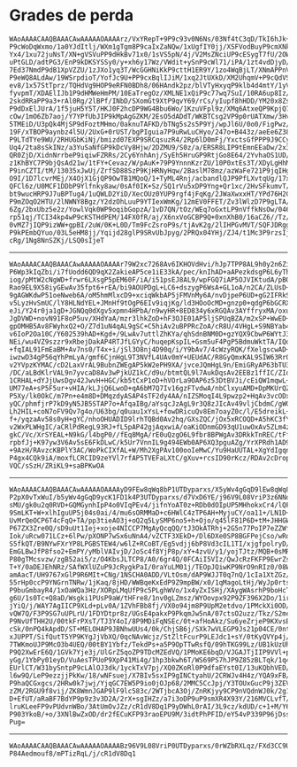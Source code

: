 # Grades de perda

    WAoAAAACAAQBAAACAwAAAAAOAAAArz/VxYRepT+9P9c93v0N6Ns/03Nf4tC3qD/TkI6hJk+8
    P9cWoDqWxmo/1a0YJdItlj/WXm1gTgm8P9caIxZaNQw/1xUgfIY0jj/XSFVodBuyP9cmXNkt
    Yx4/1xu72juNsT/XN+gVSVuPP9dHkBv71x0/1sVS5pN/4j/V2MsZNciUP9cESygT7fU/2OWw
    uPtGLD/adtPG3/EnP9kDKSYSSy0/y+xh6y17Wz/VWdit+ySnP9cWl71/iPA/1zt4vdDjyD/W
    7Ed37NmdP9dB1XpVZZU/1zJXo1yq3T/WcGGHNiKkP9cttH1ER9Y/1zo4WqBjLT/XNmAPPnVe
    P9eWQ8ALdAw/19WSrpdioT/YofJc9U+PP9cxBqlIJiM/1xq2JtUXkD/XM2UhqmV+P9cQdVS2
    ev8/1x57StTprz/TQHdVg9HOP9eRFN0BDh8/06HAndk2pz/blVTyHxyqP9klb4d4mtY/1yVP
    fyvpmT/XDAElIJb1P9dHMWeHmPM/10EaTregOz/XMLNE1xQiP9c77wq7SuI/10RA6up8Iz/W
    2skdRRaPP9a3+rAl0Rg/2lBPf/INbD/SXomGt9XtP9qvY69/rCs/yIupf8hHDD/YM20x8Zsq
    P9dDxElJUrA/1f5juH5Y5T/HKJ0F2hcDP9WG4Bbu6Wo/1KzuVFpl9z/XMq6AtxeQP9KpjQ7T
    cOw/1mO6Zb7aoj/Y7YPfUbJIP9kMpAgGZKM/2EsO5dADdT/WKBTCsg2VP9p0rUATXmw/3Hvo
    5TMEiD/U3pQk4MjSP9dFoztMHmo/0aknuTAFKD/bTNg5s2s5P9Yj/wpJl6U/0o0/FigPwz/U
    19F/xTBOP9aynbz4l5U/2UxG+0rUST/bgPIguia7P9uRwLuCHyo/247o+B443z/aeEe6Z38Q
    P9LTdTYe9WU/2RHUGbKiNj/bmizd07EXP9SRCqsuzR4/2Rp6lD0mFj/YxctsGfPPP9J9CCy6
    Uq4/2ta8sSkINz/a3YuSaNfGP9kDcVy8Hjw/2DZMU9/S0z/a/ERSR8LIP9tEmnEEaDw/2x3J
    QR0ZjD/XidnNrrbeP9iqiwFZRRs/2Cy6YnhAnj/SyEh5HruGP9RtjGo8E64/2YvhaOS1UD/V
    z1KhBYC7P9bjQsAd21w/1tFY+Cevaz/W/pAuK+79P9YnnnKzrZU/10P0xtEs3T/XDyLgHhMb
    P9inCZTI/tM/13035xJwUj/ZrfSD88SzP9KjHRNyHqw/2BaslM78mz/azWaFe721P9jqIHg6
    O9I/1D7lcvrMEj/X4OjX1GjQP9OwTB1MQoQ/1+TyML4Rnj/acbandlQJP9PfLXvtqUg/17xz
    QFCl6z/U0MCF1DDbP9Ylfnky8aw/0sAf0IK+Sz/SQ1rVu5xDP9Yng+Qr1xc/2HvSFkumvT/T
    bt9wucHRP9J7uBPTug4/1uQWLD2YiD/XecOUz0YUP9rgf4jFqKg/2JWaXwxxHT/YPd76H2CT
    P9mZOqO2HTU/2lNWNY8Bgz/Y2dzOhLuuP9YTIexWmKg/12mEV0FFET/Zv3lWlzD7P9gLTA/Y
    6Zg/2bxUbz5e2z/YowlVqk0WP9oqibGopzA/1vD7QN/tOz/WEq7oGxtLP9nVffkNsOw/046l
    rp51qj/TCI34kp4wP9cKSTHdPEM/14FX0fR/aj/X6nxVoGCBP9Q+0xnXhB0/16aCZ6//Tz/Y
    0vMZ7jIQP9izWW+gpBI/2uW/0K+L0D/Tm9FcZsroP9s/tjAvK2g/2lIHPGvMVT/SQFJDRggZ
    P9kPEmbQYuo/03L5eHM8jj/Yqijd28glP9SRvUbJpyg/2PRQx04YHj/ZJ4/t1Mc3P9rzsIjH
    cRg/1Ng8NnSZKj/LSQ0sIjeT

---

    WAoAAAACAAQBAAACAwAAAAAOAAAAr79W2xc7268Av6IKHOVdHvi/hJp7TPP8AL9h0y2n6ZiA
    P6Wp3kIqZbi/i7fUodd6QD9qX2ZakieAP5ce1iE33kA/pec/knIhAD+aAPezkdsgP6L6yThU
    iog/pMtW2cNgWD+frwr6LXsgP5pEM60F/iA/i51psEJ8AL9/wpFGQ7iAP5OJVIKtudA/pBQY
    Rao9EL9X58iyGEwAv35fpt6+rEA/bi9AOUPDgL+LC6+dszygP6WsA+GL1oA/n2CA/ZLUsD+S
    9gAGWKdwP51oeNweb6A/oM5hmMlxcD9+xciqWkbAP5jFMVnMy6A/nvDjpeP6UD+gG2IFRkSI
    v5LyzHvSmUC/lY8HLNdYEL+JMnHf9tOgP6EIv9iqjKg/ld3HOoOcMD+gnzp0+qdgP6bGCRXy
    eJi/Y24r0ja1gD+JGNQq0dXgv5xpmn4HPbA/n9wyHR+8ED834y6xRGQAv3AYffryxMA/oxuY
    JgDVWD+novN91F8oP5uv/XHdYaA/mzr3lhkZoD+hF3OJE01AP5ljSPUqBZA/m2xSP+WwED+P
    gpOMHB5Av8FWyhxQ2+O/Z7d1uN4qAL9gSC+C5hiAv2uBPPRcZoA/cR8U/4VHgL+S9NBYab4w
    v6IoP2Oa10C/Y602539hAD+Kgd+/9LwAv7uttlZhKYa/qhSdnBNM0D+gzYQX9CbwP6WYtJ3w
    NEi/wu4VZ9szzr9xRbejDakAP4RTJfLGYyC/huqepKspIL+Gsm5uF4PgP5BdmuWktTA/IQo3
    +fqIAL91FmEaBM+Av7ns0/T4x+i/jSl3O8nj4D90q/i/Y9bAv7/4cWzyRQK/fXelgscwAD+E
    iwzwD34gP56qYhPmLyA/gmf6CjnHgL9T3NVfL4UAv0mY+UEUdAC/R8GyQmxKAL9SIW63Rr0A
    v2YVpzKYMAC/cD2LaxVrAL9BubnZWEgAP5kW2ePH9XA/jvceJQmHgL9n/EmiGRyAP63bTU3b
    /DC/aLBdKlrVAL9n7yvcaD8Av3wPjkUZ1kC/d9u/btmtQL9l7AukDqsAv2EEBz1ffIC/ZIqJ
    1CRHAL+dYJjUwsDgv42JwvH+HGC/kb5tCxP1oD+hVOrLa9OAP6z53DtBVJi/cEiQW1mqwL+w
    UM77eA+sP5F5ur+vHIA/kLJjQ6LwoD+qA6bM7Q7Iv16gzFTvdwA/nbClxyuAMD+DpMKUrQZA
    P5Xy/lk0OkC/m7Pn+e4m8D+DMqzdyASAP4sTF2dy4AA/nIZSMoqI4L9pwzp2+HqAv3vcODxx
    yQC/phmfjrP7kD9yN5JB5STAP7o+AfqaIBg/aYsqcJzAgL9r3Q8zJIcAv49vljCbdmC/gWGp
    Lh2HIL+coN7oFV9Qv7g4o/U63bg/q0uau1xYsL+fowDRicuQv8Em7oayZ0c/l/E5dreikL+q
    f+/yqzaAv58s0yH+gYC/nhoOHUADID9lrhTQBd0Av2hq/GXsZQC/jOx5xRCOQD+A5hKC3fYA
    v2WxPLWHgIC/aCRlPdRegL93RJ+fL5pAP42gjAqxwiA/oaKiODnmGD93qU1uwOxAv5ZLm4zV
    gkC/Vc/XrSYEAL+N9kG/l4bgP0//fEq8MgA/rE0uQzgO6L9fbr8BPWgAv3DRkkTnREC/tFfK
    rpbfJj+K97yw3V6Av5sE6FkDLwC/k5Ur7VnnIL9g494EWb0AP6XQ3pguAZg/YrXPRdh1AD94
    +9AzH/RAvzcKBPlY3AC/WoPkCIXfAL+W/Mh2XgPAv100ooIeMwC/Yu9HaUUTAL+XgYdIgqnQ
    P4gx4CQk9iA/moxfLCRCID9zeYVl7rfAP5TVEFaLXtC/gXuv+rcsID90rKcz/RDAv2cDropk
    VQC/sSzH/ZRiKL9+saBPKwOA

---

    WAoAAAACAAQBAAACAwAAAAAOAAAAyD9FEw8qWq8bP1UTDyparxs/X5yWv4gGqD9lEw8qWq8b
    P2pX0vTxWuI/b5yWv4gGqD9ycK1FD1k4P3UTDyparxs/d7VxD6YE/j96V9L08VriP3z6NNo8
    sMU/gk0u2q0RVD+GQMGynhIpP4o0VIqPEv4/jifnYoAT0z+RDb0dOIpUP5MHhokxCr4/lQFP
    9SmLKT+W+xlhIguUP5j04s0ai/4/mu6sORMMaD+c6HWlC4zTP6AH+MyjuCY/oa11+/LN1D+j
    UvMrQeOCP6T4cFqQ+TA/pp3tieAO3j+oQ2q5LySMP6no5+h+Ojo/q45lF81P6D+tM+JHHGWW
    P67ZX3Zre0Q/sD9uUt1Iej+xoje4NICCP7MgAyQcqQQ/tJ3OkATRhj+2G5n77PoIP7eZZWfV
    Iok/uRcw071LCz+6lPw/pXONP7wSx6uNnA4/vZCTF3XEkD+/Dl6DXe0SP8BGFPejCso/wRqU
    S5fkQT/B9NYwFXrYP8LPGBSTEW4/w6lZ+RCoBT/Eg5vdjj6bP8Vd3cIL1TI/xjgfpolryD/H
    EmGLBwJfP8fso2+EmPY/yMblVAIvjD/JoSc4f8YjP8p/xY+4zvU/y1/yojTJtz/MQB+0sMR6
    P80gTMcsvzw/zgB52ai5/z/O4KbsJLTCP8/A0/6gr4Q/0FCAiI5VIz/QwJcRzFKFP9EwrZsK
    T+Y/0aDEJEhNRz/SAfWXlUZuP9JcRygkPaI/0raYuLM01j/TEOpJQiwKP9NrO9nRIz0/08WN
    amAacT/UH9767xGlP9R6MIt+CNg/1NSCHA0ADD/VLtOsm/dAP9WJJT0q7nQ/1cIa1XtZGz/V
    55rHp0ccP9YNGrnTNRw/1jKaq/8jHD/WWBqeKxEdP9Z9mpBW/x0/1qMagoLtHj/WyJp0rtse
    P9buGmbayR4/1xOaWQa3Hz/XORpLMqUfP9c5PLghWVo/1x4yZxISHj/XAygWAsrhP9boHcTz
    g6U/1s0Tc+Q8aD/Wsgki1PUsP9aW/tHFre8/1nv0gLZmsz/WYOovpx92P9ZF396X2Do/1irV
    jYiQ/j/WAY7AgIICP9XLd+pLv0A/1ZVhFBb8fj/VX0o94jm8P9UpM2etdvo/1PMckXi0OD/U
    vQW7Q/F3P9SG7uUPLrU/1FDYDtpr8z/UGsE4pakxP9PkqmJw5nA/07ctsO2uzz/Tkz/S2mca
    P9NvUfTHH2U/00tkFrPXsT/TJ3Y4oI/8P9MDiFqNSEc/0t+afHoAkz/Su6yeZrjeP9KXvsBT
    cSk/0nPQ4kApdD/ST+MELOHAP9JBNhwUUs4/0k/ChjSB6j/SXk7wVLEGP9Js21p04CE/0ntn
    xJUPPT/SifQutT5YP9KYgJjVbXQ/0qcNAvWcjz/StZltFcurP9LEJdc1+sY/0tKyQVYp4j/S
    7TWKmoUJP9McO3b4UEQ/00tBY1Ybfz/TekdPs+a5P9OpTTwRsfQ/09hTKG99Lz/UB1kUzUhp
    P9Q2XwErE6Q/1GVk7Yje3j/UlGrZ5qoZP9TDcMZEdVQ/1PMoKE6bqD/VJGAJTjIIP9VVl+pN
    yGg/1YbPy01eyD/VuAesTPUoP9XpP41Mi4g/1hp3bkwh6T/WS69PS7hJP9Z85zBLTqk/1q4f
    EUrlCT/W31bySntpP9cLAlOJ3dk/1yckTxV7pj/XQ0ZKoRl0P9dfaEYst0I/13uKQbhVED/X
    l6w9Q/LeP9ezzjjPkKw/18/wNFsuej/X7BIv5sxIP9gINCtyahU/2CRWJv4H4z/YQA9xFB/V
    P9haQCGxgcs/2HRw0k7jwj/YjqGC7EW5P9io0jOJp68/2MMC5CcJpj/Y3TOUxGucP9j3ZEVh
    zZM/2RGU9f8vij/ZK8WmnJGAP9lF9lc583c/2WTjbcA3Oj/ZnRKjyy9CP9nVQdnWJ0k/2g1x
    D+EfUT/aRaBF7BdYP9p9z3v3D2A/2rX+sgIHZz/a7i3oDP9uP9smXR4X93Y/216MVCLvfT/b
    lruKLeeFP9vPUdvnWBo/3AtUmOvJZz/cR1dV8Dq1P9yDWhL0rAI/3L9cz/kdUD/c+1+M/Y6d
    P903YkoB/+o/3XNlBwZxOD/dr2fECuKFP93raoEPU9M/3idtPhPFID/eY54vP339P96jDssu
    Pug=

---

    WAoAAAACAAQBAAACAwAAAAAOAAAABz96V9L08VriP0UTDyparxs/0rWZbRXLqz/FXd3CC9Uy
    P84Aedmouf8/mPTizRqL/j/cR1dV8Dq1

